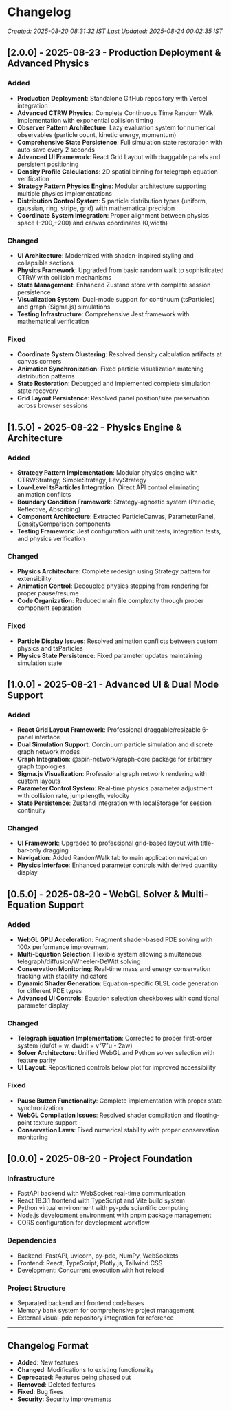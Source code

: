# Changelog
*Created: 2025-08-20 08:31:32 IST*
*Last Updated: 2025-08-24 00:02:35 IST*

## [2.0.0] - 2025-08-23 - Production Deployment & Advanced Physics

### Added
- **Production Deployment**: Standalone GitHub repository with Vercel integration
- **Advanced CTRW Physics**: Complete Continuous Time Random Walk implementation with exponential collision timing
- **Observer Pattern Architecture**: Lazy evaluation system for numerical observables (particle count, kinetic energy, momentum)
- **Comprehensive State Persistence**: Full simulation state restoration with auto-save every 2 seconds
- **Advanced UI Framework**: React Grid Layout with draggable panels and persistent positioning
- **Density Profile Calculations**: 2D spatial binning for telegraph equation verification
- **Strategy Pattern Physics Engine**: Modular architecture supporting multiple physics implementations
- **Distribution Control System**: 5 particle distribution types (uniform, gaussian, ring, stripe, grid) with mathematical precision
- **Coordinate System Integration**: Proper alignment between physics space (-200,+200) and canvas coordinates (0,width)

### Changed
- **UI Architecture**: Modernized with shadcn-inspired styling and collapsible sections
- **Physics Framework**: Upgraded from basic random walk to sophisticated CTRW with collision mechanisms
- **State Management**: Enhanced Zustand store with complete session persistence
- **Visualization System**: Dual-mode support for continuum (tsParticles) and graph (Sigma.js) simulations
- **Testing Infrastructure**: Comprehensive Jest framework with mathematical verification

### Fixed
- **Coordinate System Clustering**: Resolved density calculation artifacts at canvas corners
- **Animation Synchronization**: Fixed particle visualization matching distribution patterns
- **State Restoration**: Debugged and implemented complete simulation state recovery
- **Grid Layout Persistence**: Resolved panel position/size preservation across browser sessions

## [1.5.0] - 2025-08-22 - Physics Engine & Architecture

### Added
- **Strategy Pattern Implementation**: Modular physics engine with CTRWStrategy, SimpleStrategy, LévyStrategy
- **Low-Level tsParticles Integration**: Direct API control eliminating animation conflicts
- **Boundary Condition Framework**: Strategy-agnostic system (Periodic, Reflective, Absorbing)
- **Component Architecture**: Extracted ParticleCanvas, ParameterPanel, DensityComparison components
- **Testing Framework**: Jest configuration with unit tests, integration tests, and physics verification

### Changed
- **Physics Architecture**: Complete redesign using Strategy pattern for extensibility
- **Animation Control**: Decoupled physics stepping from rendering for proper pause/resume
- **Code Organization**: Reduced main file complexity through proper component separation

### Fixed
- **Particle Display Issues**: Resolved animation conflicts between custom physics and tsParticles
- **Physics State Persistence**: Fixed parameter updates maintaining simulation state

## [1.0.0] - 2025-08-21 - Advanced UI & Dual Mode Support

### Added
- **React Grid Layout Framework**: Professional draggable/resizable 6-panel interface
- **Dual Simulation Support**: Continuum particle simulation and discrete graph network modes
- **Graph Integration**: @spin-network/graph-core package for arbitrary graph topologies
- **Sigma.js Visualization**: Professional graph network rendering with custom layouts
- **Parameter Control System**: Real-time physics parameter adjustment with collision rate, jump length, velocity
- **State Persistence**: Zustand integration with localStorage for session continuity

### Changed
- **UI Framework**: Upgraded to professional grid-based layout with title-bar-only dragging
- **Navigation**: Added RandomWalk tab to main application navigation
- **Physics Interface**: Enhanced parameter controls with derived quantity display

## [0.5.0] - 2025-08-20 - WebGL Solver & Multi-Equation Support

### Added
- **WebGL GPU Acceleration**: Fragment shader-based PDE solving with 100x performance improvement
- **Multi-Equation Selection**: Flexible system allowing simultaneous telegraph/diffusion/Wheeler-DeWitt solving
- **Conservation Monitoring**: Real-time mass and energy conservation tracking with stability indicators
- **Dynamic Shader Generation**: Equation-specific GLSL code generation for different PDE types
- **Advanced UI Controls**: Equation selection checkboxes with conditional parameter display

### Changed
- **Telegraph Equation Implementation**: Corrected to proper first-order system (du/dt = w, dw/dt = v²∇²u - 2aw)
- **Solver Architecture**: Unified WebGL and Python solver selection with feature parity
- **UI Layout**: Repositioned controls below plot for improved accessibility

### Fixed
- **Pause Button Functionality**: Complete implementation with proper state synchronization
- **WebGL Compilation Issues**: Resolved shader compilation and floating-point texture support
- **Conservation Laws**: Fixed numerical stability with proper conservation monitoring

## [0.0.0] - 2025-08-20 - Project Foundation

### Infrastructure
- FastAPI backend with WebSocket real-time communication
- React 18.3.1 frontend with TypeScript and Vite build system
- Python virtual environment with py-pde scientific computing
- Node.js development environment with pnpm package management
- CORS configuration for development workflow

### Dependencies
- Backend: FastAPI, uvicorn, py-pde, NumPy, WebSockets
- Frontend: React, TypeScript, Plotly.js, Tailwind CSS
- Development: Concurrent execution with hot reload

### Project Structure
- Separated backend and frontend codebases
- Memory bank system for comprehensive project management
- External visual-pde repository integration for reference

---

## Changelog Format
- **Added**: New features
- **Changed**: Modifications to existing functionality  
- **Deprecated**: Features being phased out
- **Removed**: Deleted features
- **Fixed**: Bug fixes
- **Security**: Security improvements
